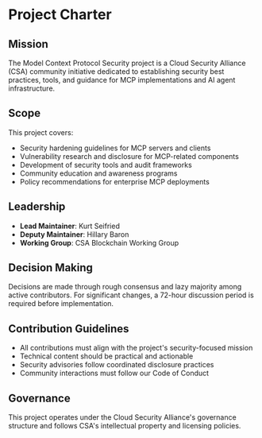 # Project Charter

## Mission

The Model Context Protocol Security project is a Cloud Security Alliance (CSA) community initiative dedicated to establishing security best practices, tools, and guidance for MCP implementations and AI agent infrastructure.

## Scope

This project covers:
- Security hardening guidelines for MCP servers and clients
- Vulnerability research and disclosure for MCP-related components
- Development of security tools and audit frameworks
- Community education and awareness programs
- Policy recommendations for enterprise MCP deployments

## Leadership

- **Lead Maintainer**: Kurt Seifried
- **Deputy Maintainer**: Hillary Baron
- **Working Group**: CSA Blockchain Working Group

## Decision Making

Decisions are made through rough consensus and lazy majority among active contributors. For significant changes, a 72-hour discussion period is required before implementation.

## Contribution Guidelines

- All contributions must align with the project's security-focused mission
- Technical content should be practical and actionable
- Security advisories follow coordinated disclosure practices
- Community interactions must follow our Code of Conduct

## Governance

This project operates under the Cloud Security Alliance's governance structure and follows CSA's intellectual property and licensing policies.

